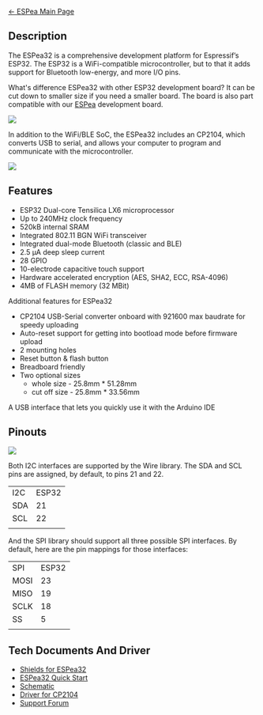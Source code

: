 [← ESPea Main Page](ESPea_And_Shields.md)

## Description

The ESPea32 is a comprehensive development platform for Espressif’s
ESP32. The ESP32 is a WiFi-compatible microcontroller, but to that it
adds support for Bluetooth low-energy, and more I/O pins.

What's difference ESPea32 with other ESP32 development board? It can be
cut down to smaller size if you need a smaller board. The board is also
part compatible with our [ESPea](ESPea.md) development board.

<img src="http://7fvk57.com1.z0.glb.clouddn.com/esp32-2.jpg-640.jpg">

In addition to the WiFi/BLE SoC, the ESPea32 includes an CP2104, which
converts USB to serial, and allows your computer to program and
communicate with the microcontroller.

<img src="http://7fvk57.com1.z0.glb.clouddn.com/espea32-a.jpg-640.jpg">

## Features

  - ESP32 Dual-core Tensilica LX6 microprocessor
  - Up to 240MHz clock frequency
  - 520kB internal SRAM
  - Integrated 802.11 BGN WiFi transceiver
  - Integrated dual-mode Bluetooth (classic and BLE)
  - 2.5 µA deep sleep current
  - 28 GPIO
  - 10-electrode capacitive touch support
  - Hardware accelerated encryption (AES, SHA2, ECC, RSA-4096)
  - 4MB of FLASH memory (32 MBit)

Additional features for ESPea32

  - CP2104 USB-Serial converter onboard with 921600 max baudrate for
    speedy uploading
  - Auto-reset support for getting into bootload mode before firmware
    upload
  - 2 mounting holes
  - Reset button & flash button
  - Breadboard friendly
  - Two optional sizes
      - whole size - 25.8mm \* 51.28mm
      - cut off size - 25.8mm \* 33.56mm

A USB interface that lets you quickly use it with the Arduino IDE

## Pinouts

<img src="http://7fvk57.com1.z0.glb.clouddn.com/espea32-pinouts.png">

Both I2C interfaces are supported by the Wire library. The SDA and SCL
pins are assigned, by default, to pins 21 and 22.

|     |       |
| --- | ----- |
| I2C | ESP32 |
| SDA | 21    |
| SCL | 22    |
|  |

And the SPI library should support all three possible SPI interfaces. By
default, here are the pin mappings for those interfaces:

|      |       |
| ---- | ----- |
| SPI  | ESP32 |
| MOSI | 23    |
| MISO | 19    |
| SCLK | 18    |
| SS   | 5     |
|  |

## Tech Documents And Driver

  - [Shields for
    ESPea32](https://blog.aprbrother.com/product-tag/espea32)
  - [ESPea32 Quick
    Start](ESPea32_Quick_Start.md)
  - [Schematic](https://github.com/AprilBrother/ESPea32/blob/master/hardware/ESPea32-schematic.pdf)
  - [Driver for
    CP2104](https://www.silabs.com/products/mcu/Pages/USBtoUARTBridgeVCPDrivers.aspx)
  - [Support Forum](http://bbs.aprbrother.com/c/wifi)